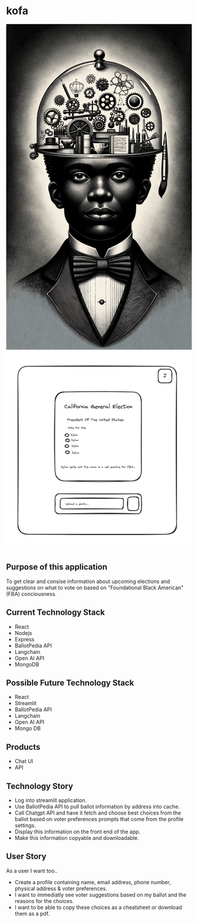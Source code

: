 # kofa

![Kofa](Shared/kofa.png)
![Kofa UI](Shared/kofa-ui.png)

## Purpose of this application
To get clear and consise information about upcoming elections and suggestions on what to vote on based on "Foundational Black American" (FBA) conciousness. 

## Current Technology Stack
- React
- Nodejs
- Express
- BallotPedia API
- Langchain
- Open AI API
- MongoDB

## Possible Future Technology Stack
- React
- Streamlit
- BallotPedia API
- Langchain
- Open AI API
- Mongo DB

## Products
- Chat UI
- API

## Technology Story
- Log into streamlit application.
- Use BallotPedia API to pull ballot information by address into cache.
- Call Chatgpt API and have it fetch and choose best choices from the ballot based on voter preferences prompts that come from the profile settings.
- Display this information on the front end of the app.
- Make this information copyable and downloadable.

## User Story
As a user I want too..

- Create a profile containing name, email address, phone number, physical address & voter preferences. 
- I want to immediatly see voter suggestions based on my ballot and the reasons for the choices.
- I want to be able to copy these choices as a cheatsheet or download them as a pdf.